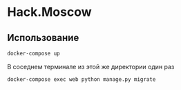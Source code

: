 # Hack.Moscow

## Использование
```bash
docker-compose up
```

В соседнем терминале из этой же директории один раз
```bash
docker-compose exec web python manage.py migrate
```